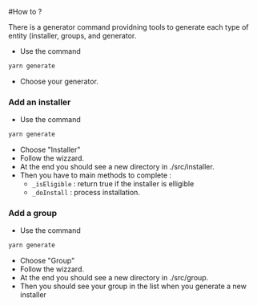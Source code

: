 #How to ? 

There is a generator command providning tools to generate each type
of entity (installer, groups, and generator.
- Use the command
```bash
yarn generate
```
- Choose your generator.

### Add an installer
- Use the command
```bash
yarn generate
```
- Choose "Installer"
- Follow the wizzard.
- At the end you should see a new directory in ./src/installer.
- Then you have to main methods to complete :
    - `_isEligible` : return true if the installer is elligible
    - `_doInstall` : process installation.


### Add a group
- Use the command
```bash
yarn generate
```
- Choose "Group"
- Follow the wizzard.
- At the end you should see a new directory in ./src/group.
- Then you should see your group in the list when you generate a new installer